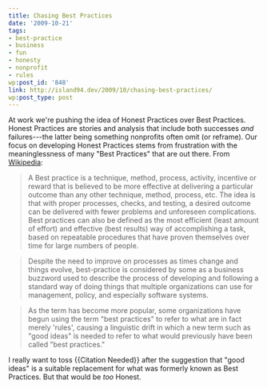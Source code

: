 ```yaml
---
title: Chasing Best Practices
date: '2009-10-21'
tags:
- best-practice
- business
- fun
- honesty
- nonprofit
- rules
wp:post_id: '848'
link: http://island94.dev/2009/10/chasing-best-practices/
wp:post_type: post
---
```


At work we're pushing the idea of Honest Practices over Best Practices. Honest Practices are stories and analysis that include both successes _and_ failures---the latter being something nonprofits often omit (or reframe). Our focus on developing Honest Practices stems from frustration with the meaninglessness of many "Best Practices" that are out there. From [Wikipedia](http://en.wikipedia.org/wiki/Best_practice):

> A Best practice is a technique, method, process, activity, incentive or reward that is believed to be more effective at delivering a particular outcome than any other technique, method, process, etc. The idea is that with proper processes, checks, and testing, a desired outcome can be delivered with fewer problems and unforeseen complications. Best practices can also be defined as the most efficient (least amount of effort) and effective (best results) way of accomplishing a task, based on repeatable procedures that have proven themselves over time for large numbers of people.

>

> Despite the need to improve on processes as times change and things evolve, best-practice is considered by some as a business buzzword used to describe the process of developing and following a standard way of doing things that multiple organizations can use for management, policy, and especially software systems.

>

> As the term has become more popular, some organizations have begun using the term "best practices" to refer to what are in fact merely 'rules', causing a linguistic drift in which a new term such as "good ideas" is needed to refer to what would previously have been called "best practices."

I really want to toss {{Citation Needed}} after the suggestion that "good ideas" is a suitable replacement for what was formerly known as Best Practices. But that would be _too_ Honest.